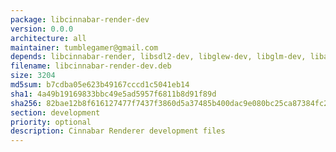 ```yaml
---
package: libcinnabar-render-dev
version: 0.0.0
architecture: all
maintainer: tumblegamer@gmail.com
depends: libcinnabar-render, libsdl2-dev, libglew-dev, libglm-dev, libassimp-dev
filename: libcinnabar-render-dev.deb
size: 3204
md5sum: b7cdba05e623b49167cccd1c5041eb14
sha1: 4a49b19169833bbc49e5ad5957f6811b8d91f89d
sha256: 82bae12b8f616127477f7437f3860d5a37485b400dac9e080bc25ca87384fc28
section: development
priority: optional
description: Cinnabar Renderer development files
---
```

